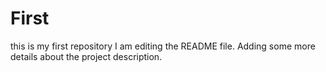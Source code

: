 # First
this is my first repository
I am editing the README file. Adding some more details about the project description.
